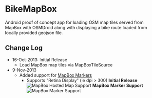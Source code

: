 BikeMapBox
==========
Android proof of concept app for loading OSM map tiles served from MapBox with OSMDroid along with displaying a bike route loaded from locally provided geojson file.

Change Log
----------
- 16-Oct-2013: Initial Release
	- Load MapBox map tiles via MapBoxTileSource
- 9-Nov-2013
	- Added support for [MapBox Markers](https://www.mapbox.com/blog/markers/)
    	- Supports "Retina Display" (ie dpi > 300)
**Initial Release**
![MapBox Hosted Map Support](//launch-screenshot.png)
**MapBox Marker Support**
![MapBox Marker Support](//launch-screenshot-mapbox-marker-support.png)
